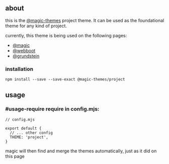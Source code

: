 <Hero state></Hero>

<div>

## about

this is the
[@magic-themes](https://github.com/magic-themes)
project theme. It can be used as the foundational theme for any kind of project.

currently, this theme is being used on the following pages:

* [@magic](https://magic.github.io)
* [@webboot](https://webboot.org)
* [@grundstein](https://grundstein.github.io)

### installation

`npm install --save --save-exact @magic-themes/project`

## usage

### #usage-require require in config.mjs:

```
// config.mjs

export default {
  // ... other config
  THEME: 'project',
}
```

magic will then find and merge the themes automatically, just as it did on this page

<ThemeVars state></ThemeVars>

</div>

